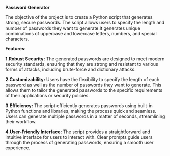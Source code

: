 **Password Generator**

The objective of the project is to create a Python script that generates strong, secure passwords. The script allows users to specify the length and number of passwords they want to generate.It generates unique combinations of uppercase and lowercase letters, numbers, and special characters.

**Features:**

**1.Robust Security:** The generated passwords are designed to meet modern security standards, ensuring that they are strong and resistant to various forms of attacks, including brute-force and dictionary attacks.

**2.Customizability:** Users have the flexibility to specify the length of each password as well as the number of passwords they want to generate. This allows them to tailor the generated passwords to the specific requirements of their applications or security policies.

**3.Efficiency:** The script efficiently generates passwords using built-in Python functions and libraries, making the process quick and seamless. Users can generate multiple passwords in a matter of seconds, streamlining their workflow.

**4.User-Friendly Interface:** The script provides a straightforward and intuitive interface for users to interact with. Clear prompts guide users through the process of generating passwords, ensuring a smooth user experience.
